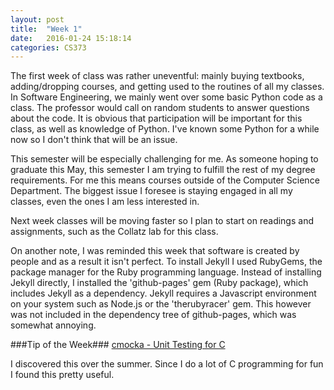 ```yaml
---
layout: post
title:  "Week 1"
date:   2016-01-24 15:18:14
categories: CS373
---
```


The first week of class was rather uneventful: mainly buying textbooks,
adding/dropping courses, and getting used to the routines of all my
classes. In Software Engineering, we mainly went over some basic Python
code as a class. The professor would call on random students to answer
questions about the code. It is obvious that participation will be
important for this class, as well as knowledge of Python. I've known some
Python for a while now so I don't think that will be an issue.

This semester will be especially challenging for me. As someone hoping to
graduate this May, this semester I am trying to fulfill the rest of my degree
requirements. For me this means courses outside of the Computer Science
Department. The biggest issue I foresee is staying engaged in all my classes,
even the ones I am less interested in.

Next week classes will be moving faster so I plan to start on readings and
assignments, such as the Collatz lab for this class.

On another note, I was reminded this week that software is created by people
and as a result it isn't perfect. To install Jekyll I used RubyGems, the
package manager for the Ruby programming language. Instead of installing
Jekyll directly, I installed the 'github-pages' gem (Ruby package), which 
includes Jekyll as a dependency. Jekyll requires a Javascript environment on
your system such as Node.js or the 'therubyracer' gem. This however was not
included in the dependency tree of github-pages, which was somewhat annoying.

###Tip of the Week###
[cmocka - Unit Testing for C](https://cmocka.org)

I discovered this over the summer. Since I do a lot of C programming for fun I
found this pretty useful.

